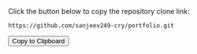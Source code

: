 <!DOCTYPE html>
<html lang="en">
<head>
    <meta charset="UTF-8">
    <meta name="viewport" content="width=device-width, initial-scale=1.0"
          <div class="container">
        <p>Click the button below to copy the repository clone link:</p>
        <pre><code id="codeText">https://github.com/sanjeev249-cry/portfolio.git</code></pre>
        <button onclick="copyText()">Copy to Clipboard</button>
    </div>
</head>
<body>
</body>
</html>
